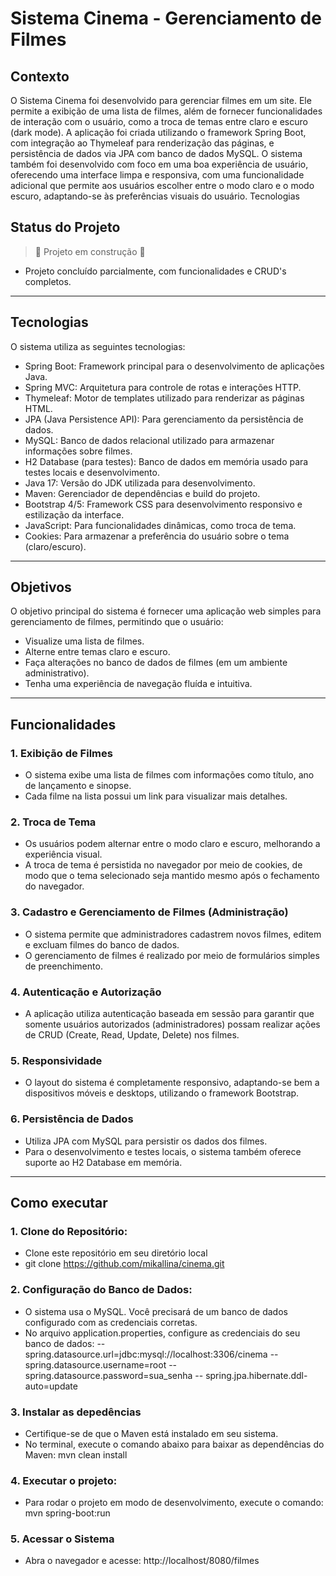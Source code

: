 # Sistema Cinema - Gerenciamento de Filmes

## Contexto

O Sistema Cinema foi desenvolvido para gerenciar filmes em um site. Ele permite a exibição de uma lista de filmes, além de fornecer funcionalidades de interação com o usuário, como a troca de temas entre claro e escuro (dark mode). A aplicação foi criada utilizando o framework Spring Boot, com integração ao Thymeleaf para renderização das páginas, e persistência de dados via JPA com banco de dados MySQL.
O sistema também foi desenvolvido com foco em uma boa experiência de usuário, oferecendo uma interface limpa e responsiva, com uma funcionalidade adicional que permite aos usuários escolher entre o modo claro e o modo escuro, adaptando-se às preferências visuais do usuário.
Tecnologias

## Status do Projeto

> :construction: Projeto em construção :construction:

- Projeto concluído parcialmente, com funcionalidades e CRUD's completos.

---
## Tecnologias

O sistema utiliza as seguintes tecnologias:

- Spring Boot: Framework principal para o desenvolvimento de aplicações Java.
- Spring MVC: Arquitetura para controle de rotas e interações HTTP.
- Thymeleaf: Motor de templates utilizado para renderizar as páginas HTML.
- JPA (Java Persistence API): Para gerenciamento da persistência de dados.
- MySQL: Banco de dados relacional utilizado para armazenar informações sobre filmes.
- H2 Database (para testes): Banco de dados em memória usado para testes locais e desenvolvimento.
- Java 17: Versão do JDK utilizada para desenvolvimento.
- Maven: Gerenciador de dependências e build do projeto.
- Bootstrap 4/5: Framework CSS para desenvolvimento responsivo e estilização da interface.
- JavaScript: Para funcionalidades dinâmicas, como troca de tema.
- Cookies: Para armazenar a preferência do usuário sobre o tema (claro/escuro).

---

## Objetivos

O objetivo principal do sistema é fornecer uma aplicação web simples para gerenciamento de filmes, permitindo que o usuário:

- Visualize uma lista de filmes.
- Alterne entre temas claro e escuro.
- Faça alterações no banco de dados de filmes (em um ambiente administrativo).
- Tenha uma experiência de navegação fluída e intuitiva.

---
## Funcionalidades

### 1. Exibição de Filmes
- O sistema exibe uma lista de filmes com informações como título, ano de lançamento e sinopse.
- Cada filme na lista possui um link para visualizar mais detalhes.

### 2. Troca de Tema
- Os usuários podem alternar entre o modo claro e escuro, melhorando a experiência visual.
- A troca de tema é persistida no navegador por meio de cookies, de modo que o tema selecionado seja mantido mesmo após o fechamento do navegador.
### 3. Cadastro e Gerenciamento de Filmes (Administração)
- O sistema permite que administradores cadastrem novos filmes, editem e excluam filmes do banco de dados.
- O gerenciamento de filmes é realizado por meio de formulários simples de preenchimento.
### 4. Autenticação e Autorização
- A aplicação utiliza autenticação baseada em sessão para garantir que somente usuários autorizados (administradores) possam realizar ações de CRUD (Create, Read, Update, Delete) nos filmes.
### 5. Responsividade
- O layout do sistema é completamente responsivo, adaptando-se bem a dispositivos móveis e desktops, utilizando o framework Bootstrap.
### 6. Persistência de Dados
- Utiliza JPA com MySQL para persistir os dados dos filmes.
- Para o desenvolvimento e testes locais, o sistema também oferece suporte ao H2 Database em memória.

---
## Como executar

### 1. Clone do Repositório:
- Clone este repositório em seu diretório local
- git clone https://github.com/mikallina/cinema.git

### 2. Configuração do Banco de Dados:
- O sistema usa o MySQL. Você precisará de um banco de dados configurado com as credenciais corretas.
- No arquivo application.properties, configure as credenciais do seu banco de dados:
-- spring.datasource.url=jdbc:mysql://localhost:3306/cinema
-- spring.datasource.username=root
-- spring.datasource.password=sua_senha
-- spring.jpa.hibernate.ddl-auto=update

### 3. Instalar as depedências
- Certifique-se de que o Maven está instalado em seu sistema.
- No terminal, execute o comando abaixo para baixar as dependências do Maven: mvn clean install

### 4. Executar o projeto:
- Para rodar o projeto em modo de desenvolvimento, execute o comando: mvn spring-boot:run

### 5. Acessar o Sistema
- Abra o navegador e acesse: http://localhost/8080/filmes








